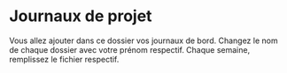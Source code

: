 # Journaux de projet

Vous allez ajouter dans ce dossier vos journaux de bord. Changez le nom de chaque dossier avec votre prénom respectif. Chaque semaine, remplissez le fichier respectif.
